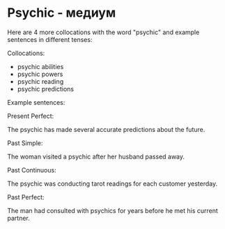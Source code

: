 # Psychic - медиум

Here are 4 more collocations with the word "psychic" and example sentences in different tenses:

Collocations:

- psychic abilities
- psychic powers
- psychic reading
- psychic predictions

Example sentences:

Present Perfect:

The psychic has made several accurate predictions about the future.

Past Simple:

The woman visited a psychic after her husband passed away.

Past Continuous:

The psychic was conducting tarot readings for each customer yesterday.

Past Perfect:

The man had consulted with psychics for years before he met his current partner.